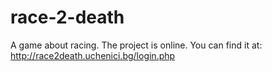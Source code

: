 # race-2-death
A game about racing.
The project is online.
You can find it at: http://race2death.uchenici.bg/login.php
